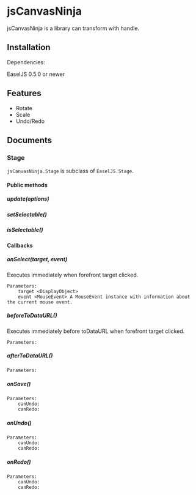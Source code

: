 
# jsCanvasNinja

jsCanvasNinja is a library can transform with handle.

## Installation

Dependencies:

EaselJS 0.5.0 or newer

## Features

- Rotate
- Scale
- Undo/Redo

## Documents

### Stage

`jsCanvasNinja.Stage` is subclass of `EaselJS.Stage`.

#### Public methods

##### update(options)

##### setSelectable()

##### isSelectable()

##### 

#### Callbacks

##### onSelect(target, event)

Executes immediately when forefront target clicked.

```
Parameters:
	target <DisplayObject>
	event <MouseEvent> A MouseEvent instance with information about the current mouse event.
```

##### beforeToDataURL()

Executes immediately before toDataURL when forefront target clicked.

```
Parameters:
```

##### afterToDataURL()

```
Parameters:
```

##### onSave()

```
Parameters:
	canUndo:
	canRedo:
```

##### onUndo()

```
Parameters:
	canUndo:
	canRedo:
```

##### onRedo()

```
Parameters:
	canUndo:
	canRedo:
```

